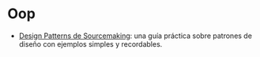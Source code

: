 # Oop

- [Design Patterns de Sourcemaking](https://sourcemaking.com/design_patterns): una guía práctica sobre patrones de diseño con ejemplos simples y recordables.
